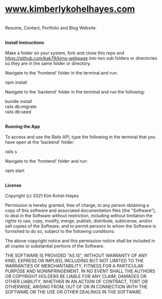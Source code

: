 # www.kimberlykohelhayes.com
<br>
Resume, Contact, Portfolio and Blog Website.<br><br>

**Install Instructions**
<br><br>
Make a folder on your system, fork and clone this repo and https://github.com/kak79/kims-webpage into two sub folders or directories so they are in the same folder or directory.<br>

Navigate to the 'frontend' folder in the terminal and run: <br>

npm install<br>

Navigate to the 'backend' folder in the terminal and run the following:<br>

bundle install<br>
rails db:migrate<br>
rails db:seed<br><br>

**Running the App**
<br><br>
To access and use the Rails API, type the following in the terminal that you have open at the 'backend' folder:<br>

rails s<br>

Navigate to the 'frontend' folder and run: <br>

npm start<br><br>

**License**
<br><br>
Copyright (c) 2021 Kim Kohel-Hayes

Permission is hereby granted, free of charge, to any person obtaining
a copy of this software and associated documentation files (the
"Software"), to deal in the Software without restriction, including
without limitation the rights to use, copy, modify, merge, publish,
distribute, sublicense, and/or sell copies of the Software, and to
permit persons to whom the Software is furnished to do so, subject to
the following conditions:

The above copyright notice and this permission notice shall be
included in all copies or substantial portions of the Software.

THE SOFTWARE IS PROVIDED "AS IS", WITHOUT WARRANTY OF ANY KIND,
EXPRESS OR IMPLIED, INCLUDING BUT NOT LIMITED TO THE WARRANTIES OF
MERCHANTABILITY, FITNESS FOR A PARTICULAR PURPOSE AND
NONINFRINGEMENT. IN NO EVENT SHALL THE AUTHORS OR COPYRIGHT HOLDERS BE
LIABLE FOR ANY CLAIM, DAMAGES OR OTHER LIABILITY, WHETHER IN AN ACTION
OF CONTRACT, TORT OR OTHERWISE, ARISING FROM, OUT OF OR IN CONNECTION
WITH THE SOFTWARE OR THE USE OR OTHER DEALINGS IN THE SOFTWARE.
